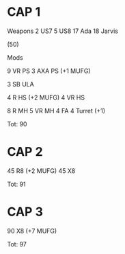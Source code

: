 # CAP 1

Weapons
2 US7
5 US8
17 Ada
18 Jarvis

(50)

Mods

9 VR PS
3 AXA PS (+1 MUFG)

3 SB ULA

4 R HS (+2 MUFG)
4 VR HS

8 R MH
5 VR MH
4 FA
4 Turret (+1)

Tot: 90

# CAP 2

45 R8 (+2 MUFG)
45 X8

Tot: 91

# CAP 3

90 X8 (+7 MUFG)

Tot: 97
